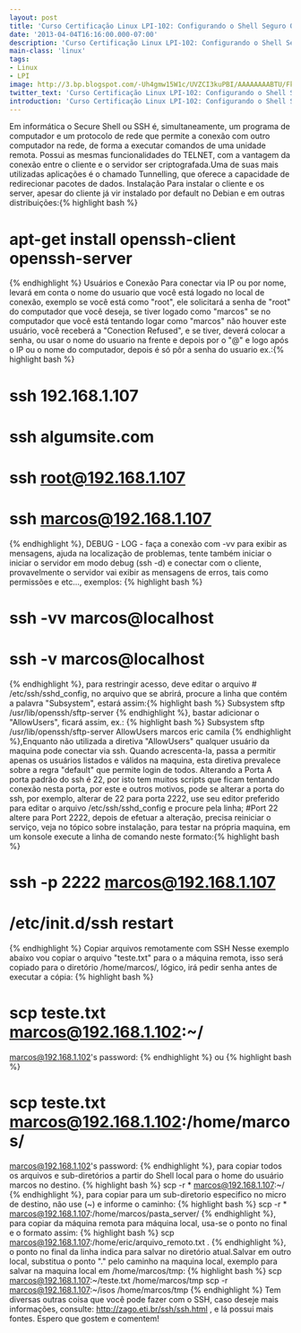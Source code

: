 ```yaml
---
layout: post
title: 'Curso Certificação Linux LPI-102: Configurando o Shell Seguro OpenSSH'
date: '2013-04-04T16:16:00.000-07:00'
description: 'Curso Certificação Linux LPI-102: Configurando o Shell Seguro OpenSSH'
main-class: 'linux'
tags:
- Linux
- LPI
image: http://3.bp.blogspot.com/-Uh4gmw15W1c/UVZCI3kuPBI/AAAAAAAABTU/FkNUqv2jBj0/s72-c/ssh.jpeg
twitter_text: 'Curso Certificação Linux LPI-102: Configurando o Shell Seguro OpenSSH'
introduction: 'Curso Certificação Linux LPI-102: Configurando o Shell Seguro OpenSSH'
---
```

Em informática o Secure Shell ou SSH é, simultaneamente, um programa de computador e um protocolo de rede que permite a conexão com outro computador na rede, de forma a executar comandos de uma unidade remota. Possui as mesmas funcionalidades do TELNET, com a vantagem da conexão entre o cliente e o servidor ser criptografada.Uma de suas mais utilizadas aplicações é o chamado Tunnelling, que oferece a capacidade de redirecionar pacotes de dados.
Instalação
Para instalar o cliente e os server, apesar do cliente já vir instalado por default no Debian e em outras distribuições:{% highlight bash %}
# apt-get install openssh-client openssh-server
{% endhighlight %}
Usuários e Conexão
Para conectar via IP ou por nome, levará em conta o nome do usuario que você está logado no local de conexão, exemplo se você está como "root", ele solicitará a senha de "root" do computador que você deseja, se tiver logado como "marcos" se no computador que você está tentando logar como "marcos" não houver este usuário, você receberá a "Conection Refused", e se tiver, deverá colocar a senha, ou usar o nome do usuario na frente e depois por o "@" e logo após o IP ou o nome do computador, depois é só pôr a senha do usuario ex.:{% highlight bash %}
# ssh 192.168.1.107
# ssh algumsite.com
# ssh root@192.168.1.107
# ssh marcos@192.168.1.107
{% endhighlight %}, DEBUG - LOG - faça a conexão com -vv para exibir as mensagens, ajuda na localização de problemas, tente também iniciar o iniciar o servidor em modo debug (ssh -d) e conectar com o cliente, provavelmente o servidor vai exibir as mensagens de erros, tais como permissões e etc..., exemplos:
{% highlight bash %}
# ssh -vv marcos@localhost
# ssh -v marcos@localhost
{% endhighlight %}, para restringir acesso, deve editar o arquivo # /etc/ssh/sshd_config, no arquivo que se abrirá, procure a linha que contém a palavra "Subsystem", estará assim:{% highlight bash %}
Subsystem sftp /usr/lib/openssh/sftp-server
{% endhighlight %}, bastar adicionar o "AllowUsers", ficará assim, ex.:
{% highlight bash %}
Subsystem sftp /usr/lib/openssh/sftp-server
AllowUsers marcos eric camila
{% endhighlight %},Enquanto não utilizada a diretiva "AllowUsers" qualquer usuário da maquina pode conectar via ssh. Quando acrescenta-la, passa a permitir apenas os usuários listados e válidos na maquina, esta diretiva prevalece sobre a regra "default" que permite login de todos.
Alterando a Porta
A porta padrão do ssh é 22, por isto tem muitos scripts que ficam tentando conexão nesta porta, por este e outros motivos, pode se alterar a porta do ssh, por exemplo, alterar de 22 para porta 2222, use seu editor preferido para editar o arquivo /etc/ssh/sshd_config e procure pela linha; #Port 22 altere para Port 2222, depois de efetuar a alteração, precisa reiniciar o serviço, veja no tópico sobre instalação, para testar na própria maquina, em um konsole execute a linha de comando neste formato:{% highlight bash %}
# ssh -p 2222 marcos@192.168.1.107
# /etc/init.d/ssh restart
{% endhighlight %}
Copiar arquivos remotamente com SSH
Nesse exemplo abaixo vou copiar o arquivo "teste.txt" para o a máquina remota, isso será copiado para o diretório /home/marcos/, lógico, irá pedir senha antes de executar a cópia:
{% highlight bash %}
# scp teste.txt marcos@192.168.1.102:~/
marcos@192.168.1.102's password:
{% endhighlight %} 
ou 
{% highlight bash %}
# scp teste.txt marcos@192.168.1.102:/home/marcos/
marcos@192.168.1.102's password:
{% endhighlight %}, para copiar todos os arquivos e sub-diretórios a partir do Shell local para o home do usuário marcos no destino.
{% highlight bash %}
scp -r * marcos@192.168.1.107:~/
{% endhighlight %}, para copiar para um sub-diretorio especifico no micro de destino, não use (~) e informe o caminho:
{% highlight bash %}
scp -r * marcos@192.168.1.107:/home/marcos/pasta_server/
{% endhighlight %}, para copiar da máquina remota para máquina local, usa-se o ponto no final e o formato assim:
{% highlight bash %}
scp marcos@192.168.1.107:/home/eric/arquivo_remoto.txt . 
{% endhighlight %}, o ponto no final da linha indica para salvar no diretório atual.Salvar em outro local, substitua o ponto "." pelo caminho na maquina local, exemplo para salvar na maquina local em /home/marcos/tmp:
{% highlight bash %}
scp marcos@192.168.1.107:~/teste.txt /home/marcos/tmp
scp -r marcos@192.168.1.107:~/isos /home/marcos/tmp
{% endhighlight %}
Tem diversas outras coisa que você pode fazer com o SSH, caso deseje mais informações, consulte:
http://zago.eti.br/ssh/ssh.html , e lá possui mais fontes.
Espero que gostem e comentem!
